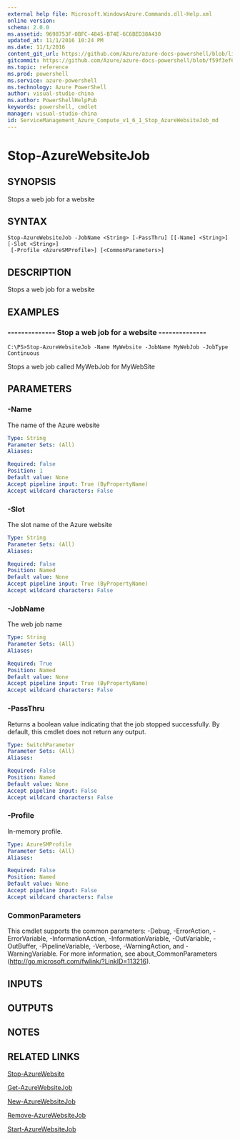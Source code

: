```yaml
---
external help file: Microsoft.WindowsAzure.Commands.dll-Help.xml
online version: 
schema: 2.0.0
ms.assetid: 9698753F-0BFC-4845-B74E-6C6BED38A430
updated_at: 11/1/2016 10:24 PM
ms.date: 11/1/2016
content_git_url: https://github.com/Azure/azure-docs-powershell/blob/live/azureps-cmdlets-docs/ServiceManagement/Azure.Compute/v1.6.1/Stop-AzureWebsiteJob.md
gitcommit: https://github.com/Azure/azure-docs-powershell/blob/f59f3ef60bc592383812213e69fd77ba950759ed/azureps-cmdlets-docs/ServiceManagement/Azure.Compute/v1.6.1/Stop-AzureWebsiteJob.md
ms.topic: reference
ms.prod: powershell
ms.service: azure-powershell
ms.technology: Azure PowerShell
author: visual-studio-china
ms.author: PowerShellHelpPub
keywords: powershell, cmdlet
manager: visual-studio-china
id: ServiceManagement_Azure_Compute_v1_6_1_Stop_AzureWebsiteJob_md
---
```


# Stop-AzureWebsiteJob

## SYNOPSIS
Stops a web job for a website

## SYNTAX

```
Stop-AzureWebsiteJob -JobName <String> [-PassThru] [[-Name] <String>] [-Slot <String>]
 [-Profile <AzureSMProfile>] [<CommonParameters>]
```

## DESCRIPTION
Stops a web job for a website

## EXAMPLES

### --------------  Stop a web job for a website --------------
```
C:\PS>Stop-AzureWebsiteJob -Name MyWebsite -JobName MyWebJob -JobType Continuous
```

Stops a web job called MyWebJob for MyWebSite

## PARAMETERS

### -Name
The name of the Azure website

```yaml
Type: String
Parameter Sets: (All)
Aliases: 

Required: False
Position: 1
Default value: None
Accept pipeline input: True (ByPropertyName)
Accept wildcard characters: False
```

### -Slot
The slot name of the Azure website

```yaml
Type: String
Parameter Sets: (All)
Aliases: 

Required: False
Position: Named
Default value: None
Accept pipeline input: True (ByPropertyName)
Accept wildcard characters: False
```

### -JobName
The web job name

```yaml
Type: String
Parameter Sets: (All)
Aliases: 

Required: True
Position: Named
Default value: None
Accept pipeline input: True (ByPropertyName)
Accept wildcard characters: False
```

### -PassThru
Returns a boolean value indicating that the job stopped successfully.
By default, this cmdlet does not return any output.

```yaml
Type: SwitchParameter
Parameter Sets: (All)
Aliases: 

Required: False
Position: Named
Default value: None
Accept pipeline input: False
Accept wildcard characters: False
```

### -Profile
In-memory profile.

```yaml
Type: AzureSMProfile
Parameter Sets: (All)
Aliases: 

Required: False
Position: Named
Default value: None
Accept pipeline input: False
Accept wildcard characters: False
```

### CommonParameters
This cmdlet supports the common parameters: -Debug, -ErrorAction, -ErrorVariable, -InformationAction, -InformationVariable, -OutVariable, -OutBuffer, -PipelineVariable, -Verbose, -WarningAction, and -WarningVariable. For more information, see about_CommonParameters (http://go.microsoft.com/fwlink/?LinkID=113216).

## INPUTS

## OUTPUTS

## NOTES

## RELATED LINKS

[Stop-AzureWebsite](xref:ServiceManagement/Azure.Compute/v1.6.1/Stop-AzureWebsite.md)

[Get-AzureWebsiteJob](xref:ServiceManagement/Azure.Compute/v1.6.1/Get-AzureWebsiteJob.md)

[New-AzureWebsiteJob](xref:ServiceManagement/Azure.Compute/v1.6.1/New-AzureWebsiteJob.md)

[Remove-AzureWebsiteJob](xref:ServiceManagement/Azure.Compute/v1.6.1/Remove-AzureWebsiteJob.md)

[Start-AzureWebsiteJob](xref:ServiceManagement/Azure.Compute/v1.6.1/Start-AzureWebsiteJob.md)


